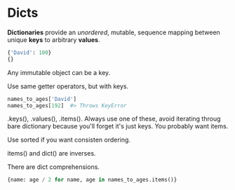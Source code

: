 # Dicts

**Dictionaries** provide an _unordered_, mutable, sequence mapping between unique **keys** to arbitrary **values**.

```py
{'David': 100}
{}
```

Any immutable object can be a key.

Use same getter operators, but with keys.

```py
names_to_ages['David']
names_to_ages[192]  #> Throws KeyError
```

.keys(), .values(), .items().
Always use one of these, avoid iterating throug bare dictionary because you'll forget it's just keys. You probably want items.

Use sorted if you want consisten ordering.

items() and dict() are inverses.

There are dict comprehensions.

```py
{name: age / 2 for name, age in names_to_ages.items()}
```
